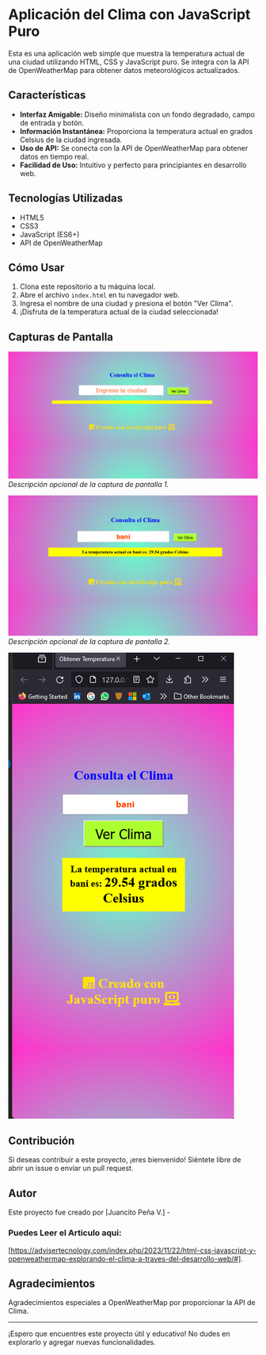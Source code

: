 # Aplicación del Clima con JavaScript Puro

Esta es una aplicación web simple que muestra la temperatura actual de una ciudad utilizando HTML, CSS y JavaScript puro. Se integra con la API de OpenWeatherMap para obtener datos meteorológicos actualizados.

## Características

- **Interfaz Amigable:** Diseño minimalista con un fondo degradado, campo de entrada y botón.
- **Información Instantánea:** Proporciona la temperatura actual en grados Celsius de la ciudad ingresada.
- **Uso de API:** Se conecta con la API de OpenWeatherMap para obtener datos en tiempo real.
- **Facilidad de Uso:** Intuitivo y perfecto para principiantes en desarrollo web.

## Tecnologías Utilizadas

- HTML5
- CSS3
- JavaScript (ES6+)
- API de OpenWeatherMap

## Cómo Usar

1. Clona este repositorio a tu máquina local.
2. Abre el archivo `index.html` en tu navegador web.
3. Ingresa el nombre de una ciudad y presiona el botón "Ver Clima".
4. ¡Disfruta de la temperatura actual de la ciudad seleccionada!

## Capturas de Pantalla

![Captura de Pantalla 1](Screenshot_32.png)
_Descripción opcional de la captura de pantalla 1._

![Captura de Pantalla 2](Screenshot_33.png)
_Descripción opcional de la captura de pantalla 2._

![Captura de Pantalla 3](Screenshot_34.png)

## Contribución

Si deseas contribuir a este proyecto, ¡eres bienvenido! Siéntete libre de abrir un issue o enviar un pull request.

## Autor

Este proyecto fue creado por [Juancito Peña V.] - 

### Puedes Leer el Articulo aqui:
[https://advisertecnology.com/index.php/2023/11/22/html-css-javascript-y-openweathermap-explorando-el-clima-a-traves-del-desarrollo-web/#].

## Agradecimientos

Agradecimientos especiales a OpenWeatherMap por proporcionar la API de Clima.

---

¡Espero que encuentres este proyecto útil y educativo! No dudes en explorarlo y agregar nuevas funcionalidades.
